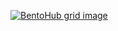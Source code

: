 [![BentoHub grid image](https://cloud.appwrite.io/v1/storage/buckets/667d390e003b1971a8be/files/683a1a4d003253b5d43f/preview?project=667d35ca0017fb21fc6c)](https://bentohub.netlify.app/)
